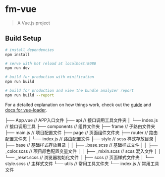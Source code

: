# fm-vue

> A Vue.js project

## Build Setup

``` bash
# install dependencies
npm install

# serve with hot reload at localhost:8080
npm run dev

# build for production with minification
npm run build

# build for production and view the bundle analyzer report
npm run build --report
```

For a detailed explanation on how things work, check out the [guide](http://vuejs-templates.github.io/webpack/) and [docs for vue-loader](http://vuejs.github.io/vue-loader).

├── App.vue                      // APP入口文件
├── api                          // 接口调用工具文件夹
│   └── index.js                 // 接口调用工具
├── components                   // 组件文件夹
├── frame                        // 子路由文件夹
├── main.js                      // 项目配置文件
├── page                         // 页面组件文件夹
├── router                       // 路由配置文件夹
│   └── index.js                 // 路由配置文件
├── style                        // scss 样式存放目录
│   ├── base                     // 基础样式存放目录
│   │   ├── _base.scss           // 基础样式文件
│   │   ├── _color.scss          // 项目颜色配置变量文件
│   │   ├── _mixin.scss          // scss 混入文件
│   │   └── _reset.scss          // 浏览器初始化文件
│   ├── scss                     // 页面样式文件夹
│   └── style.scss               // 主样式文件
└── utils                        // 常用工具文件夹
     └── index.js                // 常用工具文件
